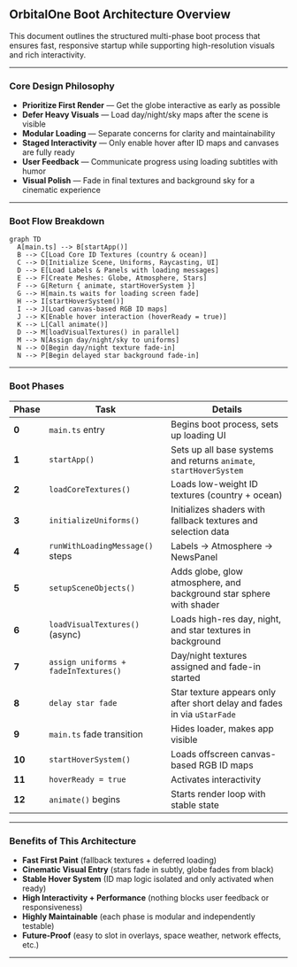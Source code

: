 ## OrbitalOne Boot Architecture Overview

This document outlines the structured multi-phase boot process that ensures fast, responsive startup while supporting high-resolution visuals and rich interactivity.

---

### Core Design Philosophy

- **Prioritize First Render** — Get the globe interactive as early as possible
- **Defer Heavy Visuals** — Load day/night/sky maps after the scene is visible
- **Modular Loading** — Separate concerns for clarity and maintainability
- **Staged Interactivity** — Only enable hover after ID maps and canvases are fully ready
- **User Feedback** — Communicate progress using loading subtitles with humor
- **Visual Polish** — Fade in final textures and background sky for a cinematic experience

---

### Boot Flow Breakdown

```mermaid
graph TD
  A[main.ts] --> B[startApp()]
  B --> C[Load Core ID Textures (country & ocean)]
  C --> D[Initialize Scene, Uniforms, Raycasting, UI]
  D --> E[Load Labels & Panels with loading messages]
  E --> F[Create Meshes: Globe, Atmosphere, Stars]
  F --> G[Return { animate, startHoverSystem }]
  G --> H[main.ts waits for loading screen fade]
  H --> I[startHoverSystem()]
  I --> J[Load canvas-based RGB ID maps]
  J --> K[Enable hover interaction (hoverReady = true)]
  K --> L[Call animate()]
  D --> M[loadVisualTextures() in parallel]
  M --> N[Assign day/night/sky to uniforms]
  N --> O[Begin day/night texture fade-in]
  N --> P[Begin delayed star background fade-in]
```

---

### Boot Phases

| Phase | Task | Details |
|-------|------|---------|
| **0** | `main.ts` entry | Begins boot process, sets up loading UI |
| **1** | `startApp()` | Sets up all base systems and returns `animate`, `startHoverSystem` |
| **2** | `loadCoreTextures()` | Loads low-weight ID textures (country + ocean) |
| **3** | `initializeUniforms()` | Initializes shaders with fallback textures and selection data |
| **4** | `runWithLoadingMessage()` steps | Labels → Atmosphere → NewsPanel |
| **5** | `setupSceneObjects()` | Adds globe, glow atmosphere, and background star sphere with shader |
| **6** | `loadVisualTextures()` (async) | Loads high-res day, night, and star textures in background |
| **7** | `assign uniforms + fadeInTextures()` | Day/night textures assigned and fade-in started |
| **8** | `delay star fade` | Star texture appears only after short delay and fades in via `uStarFade` |
| **9** | `main.ts` fade transition | Hides loader, makes app visible |
| **10** | `startHoverSystem()` | Loads offscreen canvas-based RGB ID maps |
| **11** | `hoverReady = true` | Activates interactivity |
| **12** | `animate()` begins | Starts render loop with stable state |

---

### Benefits of This Architecture

- **Fast First Paint** (fallback textures + deferred loading)
- **Cinematic Visual Entry** (stars fade in subtly, globe fades from black)
- **Stable Hover System** (ID map logic isolated and only activated when ready)
- **High Interactivity + Performance** (nothing blocks user feedback or responsiveness)
- **Highly Maintainable** (each phase is modular and independently testable)
- **Future-Proof** (easy to slot in overlays, space weather, network effects, etc.)

---
